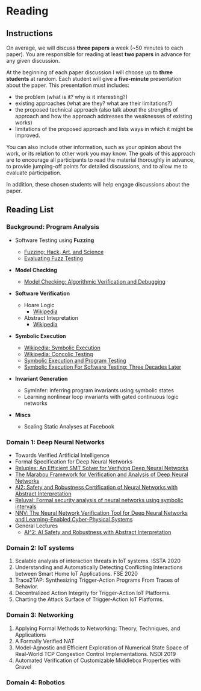 # Reading

## Instructions

On average, we will discuss ****three papers**** a week (~50 minutes to each paper). 
You are responsible for reading at least **two papers** in advance for any given discussion.

At the beginning of each paper discussion I will choose up to **three students** at random. 
Each student will give a **five-minute** presentation about the paper. 
This presentation must includes:
- the problem (what is it? why is it interesting?)
- existing approaches (what are they? what are their limitations?)
- the proposed technical approach (also talk about the strengths of approach and how the approach addresses the weaknesses of existing works)
- limitations of the proposed approach and lists ways in which it might be improved.

You can also include other information, such as your opinion about the
work, or its relation to other work you may know. The goals of this
approach are to encourage all participants to read the material
thoroughly in advance, to provide jumping-off points for detailed
discussions, and to allow me to evaluate participation.

In addition, these chosen students will help engage discussions about the paper.

## Reading List

### Background: Program Analysis

- Software Testing using **Fuzzing**
    - [Fuzzing: Hack, Art, and
  Science](https://patricegodefroid.github.io/public_psfiles/Fuzzing-101-CACM2020.pdf)
    - [Evaluating Fuzz Testing](https://arxiv.org/pdf/1808.09700.pdf)
- **Model Checking**
    - [Model Checking: Algorithmic Verification and Debugging](https://dl.acm.org/doi/pdf/10.1145/1592761.1592781)
- **Software Verification**
    - Hoare Logic
      - [Wikipedia](https://en.wikipedia.org/wiki/Hoare_logic)
    - Abstract Intepretation
      - [Wikipedia](https://en.wikipedia.org/wiki/Abstract_interpretation)
- **Symbolic Execution**
    - [Wikipedia: Symbolic Execution](https://en.wikipedia.org/wiki/Symbolic_execution)
    - [Wikipedia: Concolic Testing](https://en.wikipedia.org/wiki/Concolic_testing)
    - [Symbolic Execution and Program Testing](https://dl.acm.org/doi/10.1145/360248.360252t)
    - [Symbolic Execution For Software Testing: Three Decades Later](https://cacm.acm.org/magazines/2013/2/160161-symbolic-execution-for-software-testing/fulltext)

  
- **Invariant Generation**
    - SymInfer: inferring program invariants using symbolic states
    - Learning nonlinear loop invariants with gated continuous logic networks
- **Miscs**
    - Scaling Static Analyses at Facebook

### Domain 1: Deep Neural Networks
- Towards Verified Artificial Intelligence
- Formal Specification for Deep Neural Networks
- [Reluplex: An Efficient SMT Solver for Verifying Deep Neural Networks](https://link.springer.com/chapter/10.1007/978-3-319-63387-9_5)
- [The Marabou Framework for Verification and Analysis of Deep Neural Networks](https://link.springer.com/chapter/10.1007/978-3-030-25540-4_26)
- [AI2: Safety and Robustness Certification of Neural Networks with Abstract Interpretation](https://ieeexplore.ieee.org/document/8418593)
- [Reluval: Formal security analysis of neural networks using symbolic intervals](https://dl.acm.org/doi/10.5555/3277203.3277323)
- [NNV: The Neural Network Verification Tool for Deep Neural Networks and Learning-Enabled Cyber-Physical Systems](https://link.springer.com/chapter/10.1007/978-3-030-53288-8_1)
- General Lectures
    - [AI^2: AI Safety and Robustness with Abstract Interpretation](http://safeai.ethz.ch/files/FLOC18-AI2.pdf)

### Domain 2: IoT systems
1. Scalable analysis of interaction threats in IoT systems. ISSTA 2020
1. Understanding and Automatically Detecting Conflicting Interactions between Smart Home IoT Applications. FSE 2020
1. Trace2TAP: Synthesizing Trigger-Action Programs From Traces of Behavior.
1. Decentralized Action Integrity for Trigger-Action IoT Platforms.
1. Charting the Attack Surface of Trigger-Action IoT Platforms.

### Domain 3: Networking
1. Applying Formal Methods to Networking: Theory, Techniques, and Applications
1. A Formally Verified NAT 
1. Model-Agnostic and Efficient Exploration of Numerical State Space of Real-World TCP Congestion Control Implementations. NSDI 2019
1. Automated Verification of Customizable Middlebox Properties with Gravel


### Domain 4: Robotics

